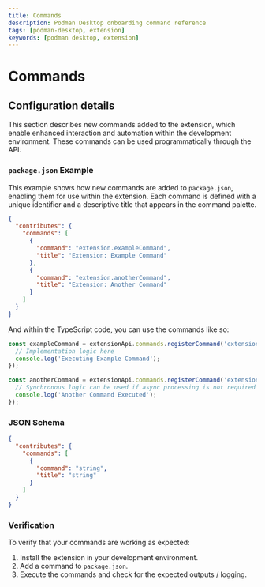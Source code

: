 ```yaml
---
title: Commands
description: Podman Desktop onboarding command reference
tags: [podman-desktop, extension]
keywords: [podman desktop, extension]
---
```


# Commands

## Configuration details

This section describes new commands added to the extension, which enable enhanced interaction and automation within the development environment. These commands can be used programmatically through the API.

### `package.json` Example

This example shows how new commands are added to `package.json`, enabling them for use within the extension. Each command is defined with a unique identifier and a descriptive title that appears in the command palette.

```json
{
  "contributes": {
    "commands": [
      {
        "command": "extension.exampleCommand",
        "title": "Extension: Example Command"
      },
      {
        "command": "extension.anotherCommand",
        "title": "Extension: Another Command"
      }
    ]
  }
}
```

And within the TypeScript code, you can use the commands like so:

```typescript
const exampleCommand = extensionApi.commands.registerCommand('extension.exampleCommand', async () => {
  // Implementation logic here
  console.log('Executing Example Command');
});

const anotherCommand = extensionApi.commands.registerCommand('extension.anotherCommand', () => {
  // Synchronous logic can be used if async processing is not required
  console.log('Another Command Executed');
});
```

### JSON Schema

```json
{
  "contributes": {
    "commands": [
      {
        "command": "string",
        "title": "string"
      }
    ]
  }
}
```

### Verification

To verify that your commands are working as expected:

1. Install the extension in your development environment.
2. Add a command to `package.json`.
3. Execute the commands and check for the expected outputs / logging.
